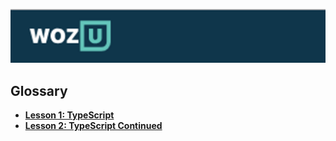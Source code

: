 ![Logo](./resources/WozUBanner.png)  

## Glossary  
* [**Lesson 1: TypeScript**](./Lesson_1/)  
* [**Lesson 2: TypeScript Continued**](./Lesson_2/)  
 
